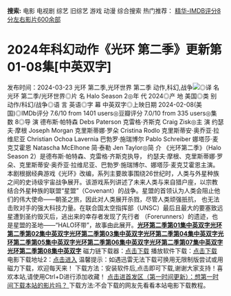 **搜索:** 电影 电视剧 综艺 旧综艺 游戏 动漫 综合搜索 热门推荐： [精华-IMDB评分8分左右影片600余部](https://www.dytt8.com/html/gndy/jddy/20160320/50510.html)
# 2024年科幻动作《光环 第二季》更新第01-08集[中英双字]
发布时间：2024-03-23 
光环 第二季,光环世界 第二季 动作,科幻,战争![](https://img9.doubanio.com/view/photo/l_ratio_poster/public/p2903403001.jpg)◎译 名 光环 第二季/光环世界◎片 名 Halo Season 2◎年 代 2024◎产 地 美国◎类 别 动作/科幻/战争◎语 言 英语◎字 幕 中英双字◎上映日期 2024-02-08(美国)◎IMDb评分 7.6/10 from 1401 users◎豆瓣评分 7.0/10 from 335 users◎集 数 8◎导 演 德布斯·帕特森 Debs Paterson 克雷格·齐斯克 Craig Zisk◎主 演 约瑟夫·摩根 Joseph Morgan 克里斯蒂娜·罗朵 Cristina Rodlo 克里斯蒂安·奥乔亚·拉维尼亚 Christian Ochoa Lavernia 巴勃罗·施瑞博尔 Pablo Schreiber 娜塔莎·麦克艾霍恩 Natascha McElhone 简·泰勒 Jen Taylor◎简 介 《光环第二季》（Halo Season 2）是德布斯·帕特森、克雷格·齐斯克执导， 约瑟夫·摩根、克里斯蒂娜·罗朵、克里斯蒂安·奥乔亚·拉维尼亚、巴勃罗·施瑞博尔、娜塔莎·麦克艾霍恩主演。 本剧根据经典游戏《光环》改编，系列主要故事围绕26世纪时，人类与外星种族之间的史诗级宇宙战争展开。该游戏系列讲述了未来人类与来自猎户座，以宗教 结合外星种族的联盟“星盟”（Covenant）的战争。星盟的首领认为人类会阻止他们的伟大使命——朝圣之旅，因此对人类展开杀戮，尽管人类顽强扺抗， 也无法击败对手的强大科技力量。在联合国太空指挥部（UNSC）最后且最大的要塞致远星遭到圣约毁灭后，逃出来的幸存者发现了先行者 （Forerunners）的遗迹，也是星盟的圣地——“HALO环带”，故事由此展开。[**光环第二季第01集中英双字**](magnet:?xt=urn:btih:462929bad15011b190d0bd74e2c5e5a0776a9ea1&dn=%e9%98%b3%e5%85%89%e7%94%b5%e5%bd%b1dygod.org.%e5%85%89%e7%8e%af%e7%ac%ac%e4%ba%8c%e5%ad%a3%e7%ac%ac01%e9%9b%86%e4%b8%ad%e8%8b%b1%e5%8f%8c%e5%ad%97.mkv&tr=udp%3a%2f%2ftracker.opentrackr.org%3a1337%2fannounce&tr=udp%3a%2f%2fexodus.desync.com%3a6969%2fannounce)[**光环第二季第02集中英双字**](magnet:?xt=urn:btih:a6407c98d92e65c2a10a296c7eed72c921bb4400&dn=%e9%98%b3%e5%85%89%e7%94%b5%e5%bd%b1dygod.org.%e5%85%89%e7%8e%af%e7%ac%ac%e4%ba%8c%e5%ad%a3%e7%ac%ac02%e9%9b%86%e4%b8%ad%e8%8b%b1%e5%8f%8c%e5%ad%97.mkv&tr=udp%3a%2f%2ftracker.opentrackr.org%3a1337%2fannounce&tr=udp%3a%2f%2fexodus.desync.com%3a6969%2fannounce)[**光环第二季第03集中英双字**](magnet:?xt=urn:btih:65153ea75b7e6764047047519c0879651f0eb584&dn=%e9%98%b3%e5%85%89%e7%94%b5%e5%bd%b1dygod.org.%e5%85%89%e7%8e%af%e7%ac%ac%e4%ba%8c%e5%ad%a3%e7%ac%ac03%e9%9b%86%e4%b8%ad%e8%8b%b1%e5%8f%8c%e5%ad%97.mkv&tr=udp%3a%2f%2ftracker.opentrackr.org%3a1337%2fannounce&tr=udp%3a%2f%2fexodus.desync.com%3a6969%2fannounce)[**光环第二季第04集中英双字**](magnet:?xt=urn:btih:59c389795bfad2c63d70654808aaa6558a2047d8&dn=%e9%98%b3%e5%85%89%e7%94%b5%e5%bd%b1dygod.org.%e5%85%89%e7%8e%af%e7%ac%ac%e4%ba%8c%e5%ad%a3%e7%ac%ac04%e9%9b%86%e4%b8%ad%e8%8b%b1%e5%8f%8c%e5%ad%97.mkv&tr=udp%3a%2f%2ftracker.opentrackr.org%3a1337%2fannounce&tr=udp%3a%2f%2fexodus.desync.com%3a6969%2fannounce)[**光环第二季第05集中英双字**](magnet:?xt=urn:btih:c99ef9100e8cb41f2878ef8ed6e299282a08c372&dn=%e9%98%b3%e5%85%89%e7%94%b5%e5%bd%b1dygod.org.%e5%85%89%e7%8e%af%e7%ac%ac%e4%ba%8c%e5%ad%a3%e7%ac%ac05%e9%9b%86%e4%b8%ad%e8%8b%b1%e5%8f%8c%e5%ad%97.mkv&tr=udp%3a%2f%2ftracker.opentrackr.org%3a1337%2fannounce&tr=udp%3a%2f%2fexodus.desync.com%3a6969%2fannounce)[**光环第二季第06集中英双字**](magnet:?xt=urn:btih:6f04f5400eb5415f9d03509f549e5442a7d497c0&dn=%e9%98%b3%e5%85%89%e7%94%b5%e5%bd%b1dygod.org.%e5%85%89%e7%8e%af%e7%ac%ac%e4%ba%8c%e5%ad%a3%e7%ac%ac06%e9%9b%86%e4%b8%ad%e8%8b%b1%e5%8f%8c%e5%ad%97.mkv&tr=udp%3a%2f%2ftracker.opentrackr.org%3a1337%2fannounce&tr=udp%3a%2f%2fexodus.desync.com%3a6969%2fannounce)[**光环第二季第07集中英双字**](magnet:?xt=urn:btih:4d7737538092acad265f11d510f31d041b59cb93&dn=%e9%98%b3%e5%85%89%e7%94%b5%e5%bd%b1dygod.org.%e5%85%89%e7%8e%af%e7%ac%ac%e4%ba%8c%e5%ad%a3%e7%ac%ac07%e9%9b%86%e4%b8%ad%e8%8b%b1%e5%8f%8c%e5%ad%97.mkv&tr=udp%3a%2f%2ftracker.opentrackr.org%3a1337%2fannounce&tr=udp%3a%2f%2fexodus.desync.com%3a6969%2fannounce)[**光环第二季第08集中英双字**](magnet:?xt=urn:btih:13b461da47e447df7441a00943a279c52f4e28d6&dn=%e9%98%b3%e5%85%89%e7%94%b5%e5%bd%b1dygod.org.%e5%85%89%e7%8e%af%e7%ac%ac%e4%ba%8c%e5%ad%a3%e7%ac%ac08%e9%9b%86%e4%b8%ad%e8%8b%b1%e5%8f%8c%e5%ad%97.mkv&tr=udp%3a%2f%2ftracker.opentrackr.org%3a1337%2fannounce&tr=udp%3a%2f%2fexodus.desync.com%3a6969%2fannounce) 磁力链下载器：[点击下载](https://dygod.org/js/bt.htm "qBittorrent") 播放软件下载：[点击下载](https://dygod.org/js/player.htm "PotPlayer") 电影下载地址2：[点击进入](https://dygod.org/ "阳光电影") 温馨提示：如遇迅雷无法下载可换用无限制版尝试或用磁力下载，欢迎每天来！  下载方法：安装软件后,点击即可下载,谢谢大家支持！喜欢本站,请使用Ctrl+D进行添加收藏！ [点击进首发区（第一时间更新）：想第一时间下载本站的影片吗？ ](https://www.ygdy8.net/)下载方法:不会下载的网友先看看本站电影下载教程。